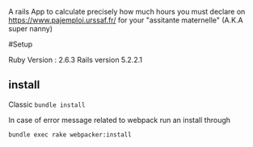 A rails App to calculate precisely how much hours you must declare on https://www.pajemploi.urssaf.fr/ for your "assitante maternelle" (A.K.A super nanny)

#Setup

Ruby Version : 2.6.3
Rails version 5.2.2.1

## install
Classic 
``bundle install``

In case of error message related to webpack run an install through 

``bundle exec rake webpacker:install``




